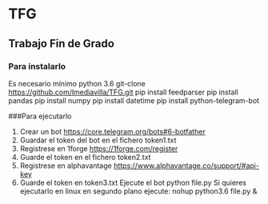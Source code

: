 # TFG
## Trabajo Fin de Grado
### Para instalarlo
Es necesario mínimo python 3.6
git-clone https://github.com/lmediavilla/TFG.git
pip install feedparser
pip install pandas
pip install numpy
pip install datetime
pip install python-telegram-bot

###Para ejecutarlo
1. Crear un bot https://core.telegram.org/bots#6-botfather
2. Guardar el token del bot en el fichero token1.txt
3. Registrese en 1forge https://1forge.com/register
4. Guarde el token en el fichero token2.txt
5. Registrese en alphavantage https://www.alphavantage.co/support/#api-key
6. Guarde el token en token3.txt
Ejecute el bot
python file.py
Si quieres ejecutarlo en linux en segundo plano ejecute:
nohup python3.6 file.py &
